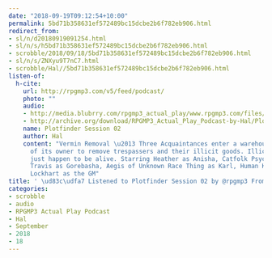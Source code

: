 ```yaml
---
date: "2018-09-19T09:12:54+10:00"
permalink: 5bd71b358631ef572489bc15dcbe2b6f782eb906.html
redirect_from:
- sl/n/d20180919091254.html
- sl/n/s/h5bd71b358631ef572489bc15dcbe2b6f782eb906.html
- scrobble/2018/09/18/5bd71b358631ef572489bc15dcbe2b6f782eb906.html
- sl/n/s/ZNXyu9T7nC7.html
- scrobble/Hal//5bd71b358631ef572489bc15dcbe2b6f782eb906.html
listen-of:
  h-cite:
    url: http://rpgmp3.com/v5/feed/podcast/
    photo: ""
    audio:
    - http://media.blubrry.com/rpgmp3_actual_play/www.rpgmp3.com/files/game_recordings/Yorkton_Gamer_Guild/Plotfinder_Session_2.mp3
    - http://archive.org/download/RPGMP3_Actual_Play_Podcast-by-Hal/Plotfinder_Session_2.mp3
    name: Plotfinder Session 02
    author: Hal
    content: "Vermin Removal \u2013 Three Acquaintances enter a warehouse at the behest
      of its owner to remove trespassers and their illicit goods. Illicit goods that
      just happen to be alive. Starring Heather as Anisha, Catfolk Psychic Detective
      Travis as Gorebasha, Aegis of Unknown Race Thing as Karl, Human Kinetic Chirurgeon
      Lockhart as the GM"
title: ' \ud83c\udfa7 Listened to Plotfinder Session 02 by @rpgmp3 From #RPGMP3ActualPlayPodcast'
categories:
- scrobble
- audio
- RPGMP3 Actual Play Podcast
- Hal
- September
- 2018
- 18
---
```

